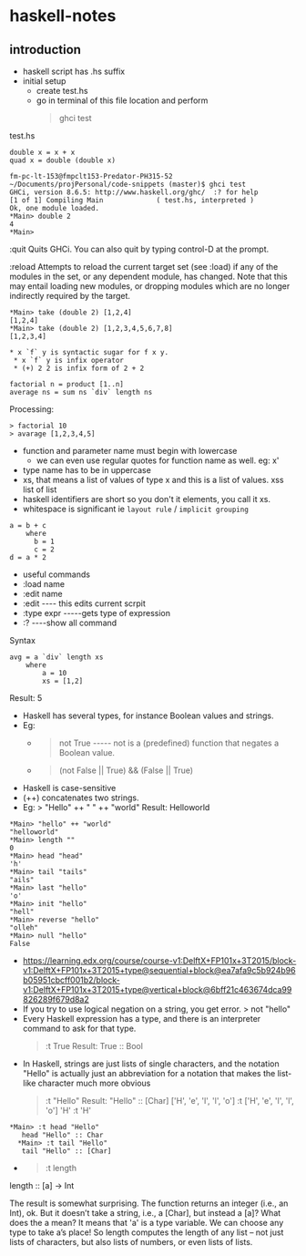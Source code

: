 # haskell-notes

## introduction
* haskell script has .hs suffix
* initial setup
  * create test.hs
  * go in terminal of this file location and perform 
    > ghci test

test.hs
```
double x = x + x
quad x = double (double x)
```

```
fm-pc-lt-153@fmpclt153-Predator-PH315-52 ~/Documents/projPersonal/code-snippets (master)$ ghci test
GHCi, version 8.6.5: http://www.haskell.org/ghc/  :? for help
[1 of 1] Compiling Main             ( test.hs, interpreted )
Ok, one module loaded.
*Main> double 2
4
*Main> 
```
:quit
Quits GHCi. You can also quit by typing control-D at the prompt.

:reload
Attempts to reload the current target set (see :load) if any of the modules in the set, or any dependent module, has changed. Note that this may entail loading new modules, or dropping modules which are no longer indirectly required by the target.

```
*Main> take (double 2) [1,2,4]
[1,2,4]
*Main> take (double 2) [1,2,3,4,5,6,7,8]
[1,2,3,4]
```
```
* x `f` y is syntactic sugar for f x y. 
 * x `f` y is infix operator
 * (+) 2 2 is infix form of 2 + 2
```

```
factorial n = product [1..n]
average ns = sum ns `div` length ns
```
Processing: 
``` 
> factorial 10
> avarage [1,2,3,4,5]
```

* function and parameter name must begin with lowercase
  * we can even use regular quotes for function name as well. eg: x'
* type name has to be in uppercase
* xs, that means a list of values of type x and this is a list of values. xss list of list
* haskell identifiers are short so you don't it elements, you call it xs.
* whitespace is significant ie `layout rule` / `implicit grouping`
```
a = b + c
    where 
      b = 1
      c = 2
d = a * 2
```
* useful commands
 * :load name
 * :edit name
 * :edit ---- this edits current scrpit
 * :type expr -----gets type of expression
 * :? ----show all command

Syntax
```
avg = a `div` length xs
    where 
        a = 10  
        xs = [1,2]
```
Result: 5

* Haskell has several types, for instance Boolean values and strings.
* Eg:
  * > not True ----- not is a (predefined) function that negates a Boolean value.
  * > (not False || True) && (False || True)
* Haskell is case-sensitive
*  (++) concatenates two strings.
*  Eg: > "Hello" ++ " " ++ "world" Result: Helloworld
```
*Main> "hello" ++ "world"
"helloworld"
*Main> length ""
0
*Main> head "head"
'h'
*Main> tail "tails"
"ails"
*Main> last "hello"
'o'
*Main> init "hello"
"hell"
*Main> reverse "hello"
"olleh"
*Main> null "hello"
False
```
* https://learning.edx.org/course/course-v1:DelftX+FP101x+3T2015/block-v1:DelftX+FP101x+3T2015+type@sequential+block@ea7afa9c5b924b96b05951cbcff001b2/block-v1:DelftX+FP101x+3T2015+type@vertical+block@6bff21c463674dca99826289f679d8a2
* If you try to use logical negation on a string, you get error. > not "hello"
* Every Haskell expression has a type, and there is an interpreter command to ask for that type.
  > :t True Result: True :: Bool
* In Haskell, strings are just lists of single characters, and the notation "Hello" is actually just an abbreviation for a notation that makes the list-like character much more obvious
  > :t "Hello" Result: "Hello" :: [Char]
  > ['H', 'e', 'l', 'l', 'o']
  > :t ['H', 'e', 'l', 'l', 'o']
  > 'H'
  > :t 'H'
  
```
*Main> :t head "Hello"
   head "Hello" :: Char
  *Main> :t tail "Hello"
   tail "Hello" :: [Char]
```
* > :t length

length :: [a] -> Int

The result is somewhat surprising. The function returns an integer (i.e., an Int), ok. But it doesn’t take a string, i.e., a [Char], but instead a [a]? What does the a mean? It means that 'a' is a type variable. We can choose any type to take a’s place! So length computes the length of any list – not just lists of characters, but also lists of numbers, or even lists of lists. 
